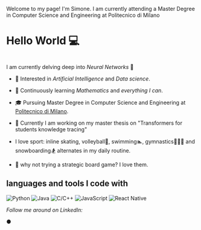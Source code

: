 Welcome to my page! I'm Simone. 
I am currently attending a Master Degree in Computer Science and Engineering at Politecnico di Milano 


# Hello World 💻

![]()

I am currently delving deep into *Neural Networks* 🚂   

* 🤔   Interested in *Artificial Intelligence* and *Data science*.

* 🌱   Continuously learning  *Mathematics* and *everything I can*.

* 🎓   Pursuing Master Degree in Computer Science and Engineering at [Politecnico di Milano](https://www.polimi.it/).

* 📖   Currently I am working on my master thesis on "Transformers for students knowledge tracing"

*  I love sport: inline skating, volleyball🏐, swimming🏊, gymnastics🤸🏽‍♂️ and snowboarding🏂 alternates in my daily routine.

* 🎲 why not trying a strategic board game? I love them.



## languages and tools I code with</h3>
<p>

  <img alt="Python" src="https://img.shields.io/badge/-Python-2088FF?style=flat-square&logo=python&logoColor=white" />
  <img alt="Java" src="https://img.shields.io/badge/-Java-orange?style=flat-square&logo=java&logoColor=white" />
  <img alt="C/C++" src="https://img.shields.io/badge/-C/C++-blue?style=flat-square&logo=C++&logoColor=white" />
  <img alt="JavaScript" src="https://img.shields.io/badge/-JavaScript-yellow?style=flat-square&logo=JavaScript&logoColor=white" />
  <img alt="React Native" src="https://img.shields.io/badge/-ReactNative-45b8d8?style=flat-square&logo=react&logoColor=white" />

</p>

<i>Follow me around on LinkedIn:</i><br>

  <a target="_blank" href="https://www.linkedin.com/in/simonesartoni/"></a> ●
